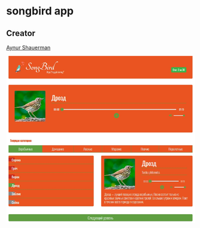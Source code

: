 # songbird app 
## Creator 
[Aynur Shauerman](https://github.com/aykuli)

![screenshot](./screenshot.jpg)



